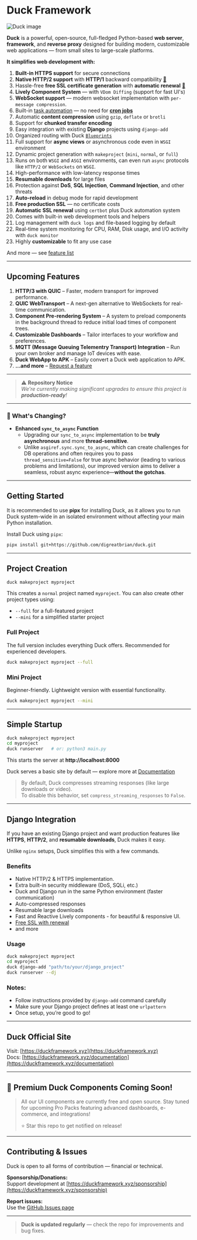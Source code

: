 # Duck Framework
![Duck image](./images/duck-cover.png)

**Duck** is a powerful, open-source, full-fledged Python-based **web server**, **framework**, and **reverse proxy** designed for building modern, customizable web applications — from small sites to large-scale platforms.

**It simplifies web development with:**

1. **Built-in HTTPS support** for secure connections  
2. **Native HTTP/2 support** with **HTTP/1** backward compatibility [🔗](https://duckframework.xyz/documentation/http2_support.html)  
3. Hassle-free **free SSL certificate generation** with **automatic renewal** [🔗](https://duckframework.xyz/documentation/free_ssl_certificate.html)  
4. **Lively Component System** — with `VDom Diffing` (support for fast UI's) 
5. **WebSocket support** — modern websocket implementation with `per-message compression`.
6. Built-in [task automation](https://duckframework.xyz/documentation/automations.html) — no need for [**cron jobs**](https://en.m.wikipedia.org/wiki/Cron)  
7. Automatic **content compression** using `gzip`, `deflate` or `brotli`
8. Support for **chunked transfer encoding**  
9. Easy integration with existing **Django** projects using `django-add`  
10. Organized routing with Duck [`Blueprints`](https://duckframework.xyz/documentation/blueprints.html)
11. Full support for **async views** or asynchronous code even in `WSGI` environment
12. Dynamic project generation with `makeproject` (`mini`, `normal`, or `full`)  
13. Runs on both `WSGI` and `ASGI` environments, can even run `async` protocols like `HTTP/2` or `WebSockets` on `WSGI`.  
14. High-performance with low-latency response times  
15. **Resumable downloads** for large files  
16. Protection against **DoS**, **SQL Injection**, **Command Injection**, and other threats  
17. **Auto-reload** in debug mode for rapid development  
18. **Free production SSL** — no certificate costs  
19. **Automatic SSL renewal** using `certbot` plus Duck automation system
20. Comes with built-in web development tools and helpers  
21. Log management with `duck logs` and file-based logging by default  
22. Real-time system monitoring for CPU, RAM, Disk usage, and I/O activity with `duck monitor`
23. Highly **customizable** to fit any use case  

And more — see [feature list](https://duckframework.xyz/features)

---

## Upcoming Features

1. **HTTP/3 with QUIC** – Faster, modern transport for improved performance.  
2. **QUIC WebTransport** – A next-gen alternative to WebSockets for real-time communication.  
3. **Component Pre-rendering System** – A system to preload components in the background thread to reduce initial load times of component trees.
4. **Customizable Dashboards** – Tailor interfaces to your workflow and preferences.  
5. **MQTT (Message Queuing Telementry Transport) Integration** – Run your own broker and manage IoT devices with ease.  
6. **Duck WebApp to APK** – Easily convert a Duck web application to APK.
6. **...and more** – [Request a feature](./feature_request.md)

---

> ⚠️ **Repository Notice**  
> _We're currently making significant upgrades to ensure this project is **production-ready**!_

---

### 🚀 What's Changing?

- **Enhanced `sync_to_async` Function**
  - Upgrading our `sync_to_async` implementation to be **truly asynchronous** and more **thread-sensitive**.
  - Unlike `asgiref.sync.sync_to_async`, which can create challenges for DB operations and often requires you to pass `thread_sensitive=False` for true async behavior (leading to various problems and limitations), our improved version aims to deliver a seamless, robust async experience—**without the gotchas**.

---

## Getting Started

It is recommended to use **pipx** for installing Duck, as it allows you to run Duck system-wide in an isolated environment without affecting your main Python installation.

Install Duck using `pipx`:

```sh
pipx install git+https://github.com/digreatbrian/duck.git
```

---

## Project Creation

```sh
duck makeproject myproject
```

This creates a `normal` project named `myproject`. You can also create other project types using:

- `--full` for a full-featured project  
- `--mini` for a simplified starter project

### Full Project

The full version includes everything Duck offers. Recommended for experienced developers.

```sh
duck makeproject myproject --full
```

### Mini Project

Beginner-friendly. Lightweight version with essential functionality.

```sh
duck makeproject myproject --mini
```

---

## Simple Startup

```sh
duck makeproject myproject
cd myproject
duck runserver   # or: python3 main.py
```

This starts the server at **http://localhost:8000**

Duck serves a basic site by default — explore more at [Documentation](https://duckframework.xyz/documentation)

> By default, Duck compresses streaming responses (like large downloads or video).  
> To disable this behavior, set `compress_streaming_responses` to `False`.

---

## Django Integration

If you have an existing Django project and want production features like **HTTPS**, **HTTP/2**, and **resumable downloads**, Duck makes it easy.

Unlike `nginx` setups, Duck simplifies this with a few commands.

### Benefits

- Native HTTP/2 & HTTPS implementation. 
- Extra built-in security middleware (DoS, SQLi, etc.)  
- Duck and Django run in the same Python environment (faster communication)  
- Auto-compressed responses  
- Resumable large downloads  
- Fast and Reactive Lively components - for beautiful & responsive UI.
- [Free SSL with renewal](https://duckframework.xyz/documentation/free_ssl_certificate.html)
- and more

### Usage

```sh
duck makeproject myproject
cd myproject
duck django-add "path/to/your/django_project"
duck runserver --dj
```

### Notes:

- Follow instructions provided by `django-add` command carefully  
- Make sure your Django project defines at least one `urlpattern`  
- Once setup, you’re good to go!

---

## Duck Official Site

Visit: [https://duckframework.xyz](https://duckframework.xyz)  
Docs: [https://duckframework.xyz/documentation](https://duckframework.xyz/documentation)

---

## 🚀 Premium Duck Components Coming Soon!
>  
> All our UI components are currently free and open source. Stay tuned for upcoming Pro Packs featuring advanced dashboards, e-commerce, and integrations!
>
> ⭐ Star this repo to get notified on release!

---

## Contributing & Issues

Duck is open to all forms of contribution — financial or technical.

**Sponsorship/Donations:**  
Support development at [https://duckframework.xyz/sponsorship](https://duckframework.xyz/sponsorship)

**Report issues:**  
Use the [GitHub Issues page](https://github.com/digreatbrian/duck/issues)

---

> **Duck is updated regularly** — check the repo for improvements and bug fixes.
